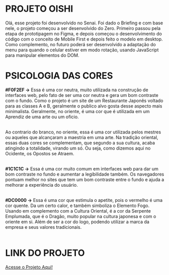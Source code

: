 # PROJETO OISHI
Olá, esse projeto foi desenvolvido no Senai. Foi dado o Briefing e com base nele, o projeto começou a ser desenvolvido do Zero. Primeiro passou pela etapa de prototipagem no Figma, e depois começou o desenvolvimento do código com o conceito de Mobile First e depois feito o modelo em desktop. Como complemento, no futuro poderá ser desenvolvido a adaptação do menu para quando o celular estiver em modo rotação, usando JavaScript para manipular elementos do DOM.

# PSICOLOGIA DAS CORES
**#F0F2EF →** Essa é uma cor neutra, muito utilizada na construção de interfaces web, pelo fato de ser uma cor neutra e gera um bom contraste com o fundo. Como o projeto é um site de um Restaurante Japonês voltado para as classes A e B, geralmente o publico alvo gosta desse aspecto mais minimalista. Geralmente, no oriente, é uma cor que é utilizada em um Aprendiz de uma arte ou um oficio.<br/><br/>

Ao contrario do branco, no oriente, essa é uma cor utilizada pelos mestres ou aqueles que alcançaram a maestria em uma arte. Na tradição oriental, essas duas cores se complementam, que segundo a sua cultura, acaba atingindo a totalidade, virando um só. Ou seja, como dizemos aqui no Ocidente, os Opostos se Atraem.<br/><br/>


**#1C1C1C →** Essa é uma cor muito comum em interfaces web para dar um bom contraste no fundo e aumentar a legibilidade também. Os navegadores pontuam melhor no sites que tem um bom contraste entre o fundo e ajuda a melhorar a experiência do usuário. <br/><br/>


**#DC0000 →** Essa é uma cor que estimula o apetite, pois o vermelho é uma cor quente. Da um certo calor, e também simboliza o Elemento Fogo. Usando em complemento com a Cultura Oriental, é a cor da Serpente Emplumada, que é o Dragão, muito popular na cultura japonesa e com o oriente em si. Além de ser a cor do logo, podendo utilizar a marca da empresa e seus valores tradicionais.<br/><br/>

# LINK DO PROJETO
[Acesse o Projeto Aqui!](https://paulo19961944.github.io/Projeto-Oishi/)
